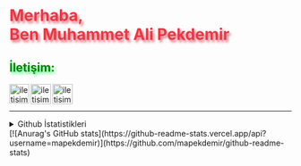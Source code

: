 
<h1 align="left" style="color:#e63946;text-shadow: 3px 4px 4px rgba(205, 50, 70, 0.7);">Merhaba,<br>Ben Muhammet Ali Pekdemir</h1>

<h2 style="color:Green;text-shadow: 3px 4px 4px rgba(0, 250, 70, 0.7)"> İletişim: </h2>

[<img align="left" alt="iletisim | Telegram" width="35px" src="https://www.svgrepo.com/show/473804/telegram.svg" />][Telegram]
[<img align="left" alt="iletisim | Instagram" width="36px" src="https://www.svgrepo.com/show/433541/instagram-f.svg" />][Instagram]
[<img align="left" alt="iletisim | X" width="36px" src="https://upload.wikimedia.org/wikipedia/commons/c/cc/X_icon.svg" />][X]

<br />
<br />

---

<details>
  <summary>Github İstatistikleri</summary>

  <img align="center" alt="mapedkdemir Github İstatistikleri" src="https://readmestats.vercel.app/api?username=mapekdemir&show_icons=true&title_color=333&icon_color=d43111&count_private=true&include_all_commits=true" />
</details>
[![Anurag's GitHub stats](https://github-readme-stats.vercel.app/api?username=mapekdemir)](https://github.com/mapekdemir/github-readme-stats)

[Telegram]: https://www.t.me/mapekdemir
[Instagram]: https://instagram.com/mapekdemir
[X]: https://x.com/mapekdemir
